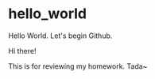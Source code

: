 # hello_world
Hello World. Let's begin Github.

Hi there!

This is for reviewing my homework.
Tada~
